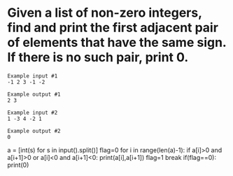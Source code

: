 # Given a list of non-zero integers, find and print the first adjacent pair of elements that have the same sign. If there is no such pair, print 0.
~~~
Example input #1
-1 2 3 -1 -2

Example output #1
2 3
~~~
~~~
Example input #2
1 -3 4 -2 1

Example output #2
0
~~~
a = [int(s) for s in input().split()]
flag=0
for i in range(len(a)-1):
  if a[i]>0 and a[i+1]>0 or a[i]<0 and a[i+1]<0:
    print(a[i],a[i+1])
    flag=1
    break 
if(flag==0):
  print(0)
